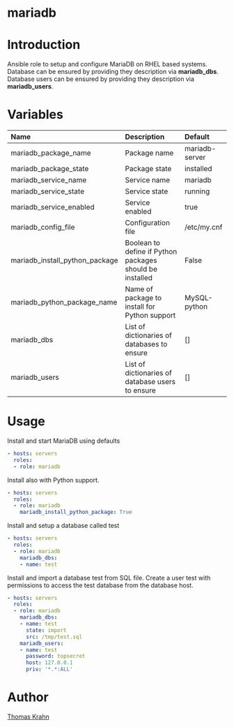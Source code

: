 mariadb
=========

# Introduction
Ansible role to setup and configure MariaDB on RHEL based systems.
Database can be ensured by providing they description via __mariadb_dbs__.
Database users can be ensured by providing they description via __mariadb_users__.

# Variables
| Name | Description | Default |
|:-----|:------------|:--------|
| mariadb_package_name | Package name | mariadb-server |
| mariadb_package_state | Package state | installed |
| mariadb_service_name | Service name | mariadb |
| mariadb_service_state | Service state | running |
| mariadb_service_enabled | Service enabled | true |
| mariadb_config_file | Configuration file | /etc/my.cnf |
| mariadb_install_python_package | Boolean to define if Python packages should be installed | False |
| mariadb_python_package_name | Name of package to install for Python support | MySQL-python |
| mariadb_dbs | List of dictionaries of databases to ensure | [] |
| mariadb_users | List of dictionaries of database users to ensure | [] |

# Usage
Install and start MariaDB using defaults
```yaml
- hosts: servers
  roles:
  - role: mariadb
```

Install also with Python support.
```yaml
- hosts: servers
  roles:
  - role: mariadb
    mariadb_install_python_package: True
```

Install and setup a database called test
```yaml
- hosts: servers
  roles:
  - role: mariadb
    mariadb_dbs:
    - name: test
```

Install and import a database test from SQL file.
Create a user test with permissions to access the test database from the database host.
```yaml
- hosts: servers
  roles:
  - role: mariadb
    mariadb_dbs:
    - name: test
      state: import
      src: /tmp/test.sql
    mariadb_users:
    - name: test
      password: topsecret
      host: 127.0.0.1
      priv: '*.*:ALL'

```

# Author
[Thomas Krahn](mailto:ntbc@gmx.net)

